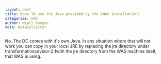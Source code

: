 ```yaml
---
layout: post
title: Does TA use the Java provided by the tWAS installation?
categories: FAQ
author: Niall Horgan
meta: Datacollector
---
```

No. The DC comes with it's own Java. In any situation where that will not work you can copy in your local JRE by replacing the jre directory under transformationadvisor-2.1with the jre directory from the WAS machine itself, that WAS is using.
